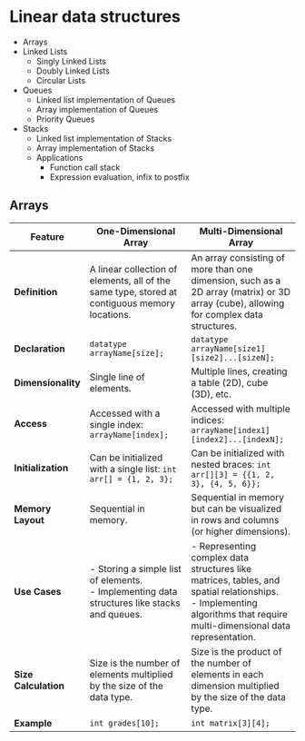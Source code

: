 # Linear data structures
- Arrays
- Linked Lists
  - Singly Linked Lists
  - Doubly Linked Lists
  - Circular Lists
- Queues
  - Linked list implementation of Queues
  - Array implementation of Queues
  - Priority Queues
- Stacks
  - Linked list implementation of Stacks
  - Array implementation of Stacks
  - Applications
    - Function call stack
    - Expression evaluation, infix to postfix


Arrays
---
| Feature | One-Dimensional Array | Multi-Dimensional Array |
| ------- | --------------------- | ----------------------- |
| **Definition** | A linear collection of elements, all of the same type, stored at contiguous memory locations. | An array consisting of more than one dimension, such as a 2D array (matrix) or 3D array (cube), allowing for complex data structures. |
| **Declaration** | `datatype arrayName[size];` | `datatype arrayName[size1][size2]...[sizeN];` |
| **Dimensionality** | Single line of elements. | Multiple lines, creating a table (2D), cube (3D), etc. |
| **Access** | Accessed with a single index: `arrayName[index];` | Accessed with multiple indices: `arrayName[index1][index2]...[indexN];` |
| **Initialization** | Can be initialized with a single list: `int arr[] = {1, 2, 3};` | Can be initialized with nested braces: `int arr[][3] = {{1, 2, 3}, {4, 5, 6}};` |
| **Memory Layout** | Sequential in memory. | Sequential in memory but can be visualized in rows and columns (or higher dimensions). |
| **Use Cases** | - Storing a simple list of elements. <br> - Implementing data structures like stacks and queues. | - Representing complex data structures like matrices, tables, and spatial relationships. <br> - Implementing algorithms that require multi-dimensional data representation. |
| **Size Calculation** | Size is the number of elements multiplied by the size of the data type. | Size is the product of the number of elements in each dimension multiplied by the size of the data type. |
| **Example** | `int grades[10];` | `int matrix[3][4];` |
